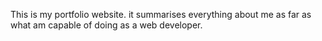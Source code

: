 This is my portfolio website. it summarises everything about me as far as what am capable of doing as a web developer.
